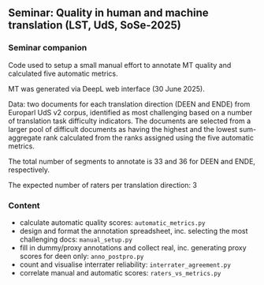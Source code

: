 ## Seminar: Quality in human and machine translation (LST, UdS, SoSe-2025)
### Seminar companion

Code used to setup a small manual effort to annotate MT quality and calculated five automatic metrics.

MT was generated via DeepL web interface (30 June 2025).

Data: two documents for each translation direction (DEEN and ENDE) from Europarl UdS v2 corpus, 
identified as most challenging based on a number of translation task difficulty indicators. 
The documents are selected from a larger pool of difficult documents as having the highest and the lowest sum-aggregate rank calculated from the ranks assigned using the five automatic metrics. 

The total number of segments to annotate is 33 and 36 for DEEN and ENDE, respectively.

The expected number of raters per translation direction: 3

### Content
- calculate automatic quality scores: `automatic_metrics.py`
- design and format the annotation spreadsheet, inc. selecting the most challenging docs: `manual_setup.py`
- fill in dummy/proxy annotations and collect real, inc. generating proxy scores for deen only: `anno_postpro.py`
- count and visualise interrater reliability: `interrater_agreement.py`
- correlate manual and automatic scores: `raters_vs_metrics.py`
